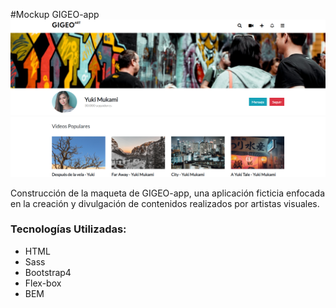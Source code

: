 #Mockup GIGEO-app  
![](assets/img/screen_web.png)

Construcción de la maqueta de GIGEO-app, una aplicación ficticia enfocada en la creación y divulgación de contenidos realizados por artistas visuales.

### Tecnologías Utilizadas: 
- HTML
- Sass
- Bootstrap4
- Flex-box
- BEM 
